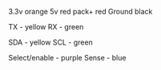 3.3v orange
5v red
pack+ red
Ground black

TX - yellow
RX - green 

SDA - yellow
SCL - green

Select/enable - purple
Sense - blue

